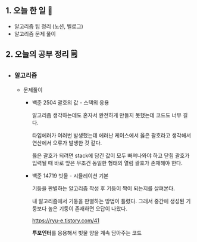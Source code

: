 <!-- 20210929 수 -->
<!--  



-->

## 1. 오늘 한 일 📅

*   알고리즘 팁 정리 (노션, 벨로그)
*   알고리즘 문제 풀이

## 2. 오늘의 공부 정리 🗒️

*   ### 알고리즘

    *   문제풀이

        *   백준 2504 괄호의 값 - 스택의 응용

            알고리즘 생각하는데도 혼자서 완전하게 만들지 못했는데 코드도 너무 길다.

            타입에러가 여러번 발생했는데 에러난 케이스에서 옳은 괄호라고 생각해서 연산에서 오류가 발생한 것 같다.

            옳은 괄호가 되려면 stack에 담긴 값이 모두 빠져나와야 하고 닫힘 괄호가 입력될 때 바로 앞은 무조건 동일한 형태의 열림 괄호가 존재해야 한다.

        *   백준 14719 빗물 - 시뮬레이션 기본

            기둥을 판별하는 알고리즘 작성 후 기둥이 짝이 되는지를 살펴본다.
            
            내 알고리즘에서 기둥을 판별하는 방법이 틀렸다. 그래서 중간에 생성된 기둥보다 높은 기둥이 존재하면 오답이 나왔다.
            
            https://ryu-e.tistory.com/41
            
            **투포인터**를 응용해서 빗물 양을 계속 담아주는 코드

